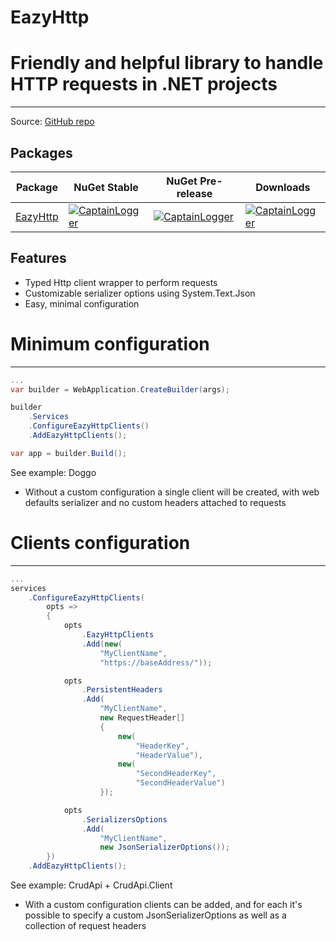# EazyHttp
Friendly and helpful library to handle HTTP requests in .NET projects
=====================================================================

------------------------------------------------------------------
Source: [GitHub repo](https://github.com/ceccomil/eazy-http)

Packages
--------
| Package | NuGet Stable | NuGet Pre-release | Downloads |
| ------- | ------------ | ----------------- | --------- | 
| [EazyHttp](https://www.nuget.org/packages/EazyHttp) | [![CaptainLogger](https://img.shields.io/nuget/v/EazyHttp.svg)](https://www.nuget.org/packages/EazyHttp) | [![CaptainLogger](https://img.shields.io/nuget/vpre/EazyHttp.svg)](https://www.nuget.org/packages/EazyHttp/) | [![CaptainLogger](https://img.shields.io/nuget/dt/EazyHttp.svg)](https://www.nuget.org/packages/EazyHttp/) |

Features
--------
- Typed Http client wrapper to perform requests
- Customizable serializer options using System.Text.Json
- Easy, minimal configuration

Minimum configuration
=====================================
-------------------------------------

```csharp
...
var builder = WebApplication.CreateBuilder(args);

builder
    .Services
    .ConfigureEazyHttpClients()
    .AddEazyHttpClients();

var app = builder.Build();
```
See example: Doggo
- Without a custom configuration a single client will be created, with web defaults serializer and no custom headers attached to requests

Clients configuration
=====================================
-------------------------------------

```csharp
...
services
    .ConfigureEazyHttpClients(
        opts =>
        {
            opts
                .EazyHttpClients
                .Add(new(
                    "MyClientName",
                    "https://baseAddress/"));

            opts
                .PersistentHeaders
                .Add(
                    "MyClientName",
                    new RequestHeader[]
                    {
                        new(
                            "HeaderKey",
                            "HeaderValue"),
                        new(
                            "SecondHeaderKey",
                            "SecondHeaderValue")
                    });

            opts
                .SerializersOptions
                .Add(
                    "MyClientName",
                    new JsonSerializerOptions());
        })
    .AddEazyHttpClients();
```
See example: CrudApi + CrudApi.Client
- With a custom configuration clients can be added, and for each it's possible to specify a custom JsonSerializerOptions as well as a collection of request headers


